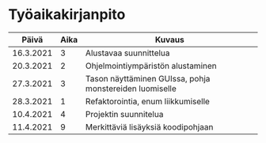 # Työaikakirjanpito
| Päivä | Aika | Kuvaus |
| -------- | -------- | -------- |
| 16.3.2021 | 3 | Alustavaa suunnittelua |
| 20.3.2021 | 2 | Ohjelmointiympäristön alustaminen |
| 27.3.2021 | 3 | Tason näyttäminen GUIssa, pohja monstereiden luomiselle |
| 28.3.2021 | 1 | Refaktorointia, enum liikkumiselle |
| 10.4.2021 | 4 | Projektin suunnitelua |
| 11.4.2021 | 9 | Merkittäviä lisäyksiä koodipohjaan |

